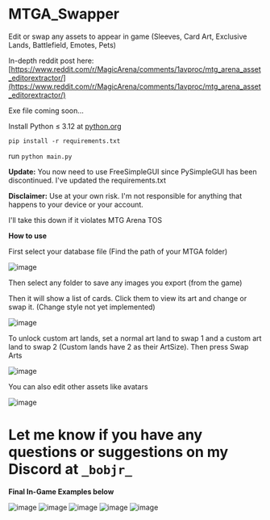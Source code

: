 # MTGA_Swapper
Edit or swap any assets to appear in game (Sleeves, Card Art, Exclusive Lands, Battlefield, Emotes, Pets)

In-depth reddit post here: [https://www.reddit.com/r/MagicArena/comments/1avproc/mtg_arena_asset_editorextractor/](https://www.reddit.com/r/MagicArena/comments/1avproc/mtg_arena_asset_editorextractor/)

Exe file coming soon...

Install Python ≤ 3.12 at [python.org](https://www.python.org/downloads/)

`pip install -r requirements.txt`

run `python main.py`

**Update:**
You now need to use FreeSimpleGUI since PySimpleGUI has been discontinued.
I've updated the requirements.txt

**Disclaimer:** Use at your own risk. I'm not responsible for anything that happens to your device or your account. 

I'll take this down if it violates MTG Arena TOS

**How to use**

First select your database file (Find the path of your MTGA folder)

![image](https://github.com/BobJr23/MTGA_Swapper/assets/98911103/d76fb165-cb32-447a-a27b-70719b292c9c)

Then select any folder to save any images you export (from the game)

Then it will show a list of cards. Click them to view its art and change or swap it. (Change style not yet implemented)

![image](https://github.com/BobJr23/MTGA_Swapper/assets/98911103/ce2900c7-9eba-4382-bd9c-aeb57efee20b)

To unlock custom art lands, set a normal art land to swap 1 and a custom art land to swap 2 (Custom lands have 2 as their ArtSize). Then press Swap Arts

![image](https://github.com/BobJr23/MTGA_Swapper/assets/98911103/372c590e-1bc5-485b-af9a-12782f69f056)


You can also edit other assets like avatars

![image](https://github.com/BobJr23/MTGA_Swapper/assets/98911103/53afa37a-ca57-4a84-9b24-3a91c6becc86)

# Let me know if you have any questions or suggestions on my Discord at `_bobjr_`

**Final In-Game Examples below**

![image](https://github.com/BobJr23/MTGA_Swapper/assets/98911103/d72bcdec-2f6b-4804-89aa-4d42634aedcc)
![image](https://github.com/BobJr23/MTGA_Swapper/assets/98911103/c6fd0db6-0e2d-4a38-afb3-33716e2e922f)
![image](https://github.com/BobJr23/MTGA_Swapper/assets/98911103/8e56bd7e-c6c5-499f-a1c3-37e6702dacab)
![image](https://github.com/BobJr23/MTGA_Swapper/assets/98911103/2e023d86-0b2d-4515-bc1e-9b9278ec6f00)
![image](https://github.com/BobJr23/MTGA_Swapper/assets/98911103/115e8e66-85c2-4f51-af9d-f9cb46482b8b)

